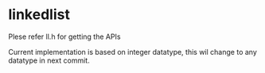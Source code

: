 # linkedlist
Plese refer ll.h for getting the APIs

Current implementation is based on integer datatype, this wil change to any datatype in next commit.

